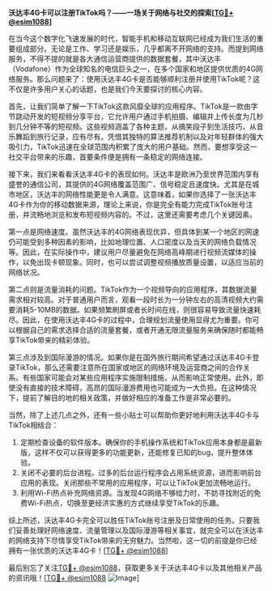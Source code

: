 **沃达丰4G卡可以注册TikTok吗？——一场关于网络与社交的探索[[TG💪+ @esim1088](https://t.me/s/esim1088)]**

在当今这个数字化飞速发展的时代，智能手机和移动互联网已经成为我们生活的重要组成部分。无论是工作、学习还是娱乐，几乎都离不开网络的支持。而提到网络服务，不得不提的就是各大通信运营商提供的数据套餐，其中沃达丰（Vodafone）作为全球知名的电信巨头之一，在多个国家和地区提供优质的4G网络服务。那么问题来了：使用沃达丰4G卡是否能够顺利注册并使用TikTok呢？这不仅是许多用户关心的话题，也是我们今天要探讨的核心内容。

首先，让我们简单了解一下TikTok这款风靡全球的应用程序。TikTok是一款由字节跳动开发的短视频分享平台，它允许用户通过手机拍摄、编辑并上传长度为几秒到几分钟不等的短视频。这些视频涵盖了各种主题，从搞笑段子到生活技巧，从音乐舞蹈到旅行记录，应有尽有。凭借其独特的算法推荐机制以及对年轻群体的强大吸引力，TikTok迅速在全球范围内积累了庞大的用户基础。然而，要想享受这一社交平台带来的乐趣，首要条件便是拥有一条稳定的网络连接。

接下来，我们来看看沃达丰4G卡的表现如何。沃达丰是欧洲乃至世界范围内享有盛誉的通信公司，其提供的4G网络覆盖范围广、信号稳定且速度快。尤其是在城市地区，沃达丰的网络性能更是令人满意。这意味着，如果你选择了一张沃达丰4G卡作为你的移动数据来源，理论上来说，你是完全有能力完成TikTok账号注册，并流畅地浏览和发布短视频内容的。不过，这里还需要考虑几个关键因素。

第一点是网络速度。虽然沃达丰的4G网络表现优异，但具体到某一个地区的网速仍可能受到多种因素的影响，比如地理位置、人口密度以及当天的网络负载情况等。因此，在实际操作中，建议用户尽量避免在网络高峰期进行视频流媒体的操作，以免出现卡顿现象。同时，也可以尝试调整视频播放质量设置，以适应当前的网络状况。

第二点则是流量消耗的问题。TikTok作为一个视频导向的应用程序，其数据流量需求相对较高。对于普通用户而言，观看一段时长为一分钟左右的高清视频大约需要消耗5-10MB的数据。如果频繁刷屏或者长时间在线，则很容易导致流量快速耗尽。因此，在使用沃达丰4G卡的过程中，合理规划流量使用显得尤为重要。你可以根据自己的需求选择合适的流量套餐，或者开通无限流量服务来确保随时都能畅享TikTok带来的精彩体验。

第三点涉及到国际漫游的情况。如果你是在国外旅行期间希望通过沃达丰4G卡登录TikTok，那么还需要注意所在国家或地区的网络环境及运营商之间的合作关系。有些国家可能会对某些应用程序实施限制措施，从而影响正常使用。此外，即使没有直接的技术障碍，高昂的国际漫游费用也可能成为一大负担。在这种情况下，提前了解目的地的相关政策，并做好相应的准备工作是非常必要的。

当然，除了上述几点之外，还有一些小贴士可以帮助你更好地利用沃达丰4G卡与TikTok相结合：

1. 定期检查设备的软件版本。确保你的手机操作系统和TikTok应用本身都是最新版，这样不仅可以获得更多的功能更新，还能修复已知的bug，提升整体体验。
2. 关闭不必要的后台进程。过多的后台运行程序会占用系统资源，进而影响前台应用的表现。关闭那些不常用的应用程序，可以让TikTok更加流畅地运行。
3. 利用Wi-Fi热点补充网络资源。当发现4G网络不够给力时，不妨寻找附近的免费Wi-Fi热点，切换至更经济实惠的方式继续享受TikTok的乐趣。

综上所述，沃达丰4G卡完全可以胜任TikTok账号注册及日常使用的任务。只要我们妥善处理好网络速度、流量管理以及国际漫游等相关事宜，就完全可以在沃达丰的网络支持下尽情享受TikTok带来的无穷魅力。当然啦，这一切的前提是你已经拥有一张优质的沃达丰4G卡！[[TG💪+ @esim1088](https://t.me/s/esim1088)]

最后别忘了关注[TG💪+ @esim1088](https://t.me/s/esim1088)，获取更多关于沃达丰4G卡以及其他相关产品的资讯哦！[[TG💪+ @esim1088](https://t.me/s/esim1088) ![Image](https://i.postimg.cc/4NQfJmqS/Snipaste-2025-05-13-00-14-12.png)]
